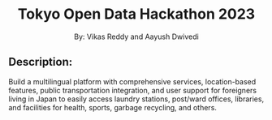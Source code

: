 <h1 align="center">Tokyo Open Data Hackathon 2023</h1>
<p align="center">By: Vikas Reddy and Aayush Dwivedi</p>

## Description:
Build a multilingual platform with comprehensive services, location-based features, public transportation integration, and user support for foreigners living in Japan to easily access laundry stations, post/ward offices, libraries, and facilities for health, sports, garbage recycling, and others.
